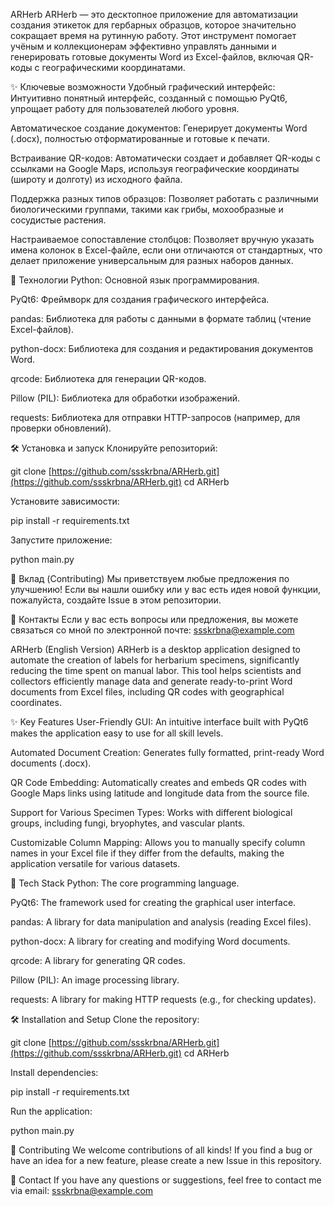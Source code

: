 ARHerb
ARHerb — это десктопное приложение для автоматизации создания этикеток для гербарных образцов, которое значительно сокращает время на рутинную работу. Этот инструмент помогает учёным и коллекционерам эффективно управлять данными и генерировать готовые документы Word из Excel-файлов, включая QR-коды с географическими координатами.

✨ Ключевые возможности
Удобный графический интерфейс: Интуитивно понятный интерфейс, созданный с помощью PyQt6, упрощает работу для пользователей любого уровня.

Автоматическое создание документов: Генерирует документы Word (.docx), полностью отформатированные и готовые к печати.

Встраивание QR-кодов: Автоматически создает и добавляет QR-коды с ссылками на Google Maps, используя географические координаты (широту и долготу) из исходного файла.

Поддержка разных типов образцов: Позволяет работать с различными биологическими группами, такими как грибы, мохообразные и сосудистые растения.

Настраиваемое сопоставление столбцов: Позволяет вручную указать имена колонок в Excel-файле, если они отличаются от стандартных, что делает приложение универсальным для разных наборов данных.

🚀 Технологии
Python: Основной язык программирования.

PyQt6: Фреймворк для создания графического интерфейса.

pandas: Библиотека для работы с данными в формате таблиц (чтение Excel-файлов).

python-docx: Библиотека для создания и редактирования документов Word.

qrcode: Библиотека для генерации QR-кодов.

Pillow (PIL): Библиотека для обработки изображений.

requests: Библиотека для отправки HTTP-запросов (например, для проверки обновлений).

🛠️ Установка и запуск
Клонируйте репозиторий:

git clone [https://github.com/ssskrbna/ARHerb.git](https://github.com/ssskrbna/ARHerb.git)
cd ARHerb

Установите зависимости:

pip install -r requirements.txt

Запустите приложение:

python main.py

🤝 Вклад (Contributing)
Мы приветствуем любые предложения по улучшению! Если вы нашли ошибку или у вас есть идея новой функции, пожалуйста, создайте Issue в этом репозитории.

📧 Контакты
Если у вас есть вопросы или предложения, вы можете связаться со мной по электронной почте: ssskrbna@example.com

ARHerb (English Version)
ARHerb is a desktop application designed to automate the creation of labels for herbarium specimens, significantly reducing the time spent on manual labor. This tool helps scientists and collectors efficiently manage data and generate ready-to-print Word documents from Excel files, including QR codes with geographical coordinates.

✨ Key Features
User-Friendly GUI: An intuitive interface built with PyQt6 makes the application easy to use for all skill levels.

Automated Document Creation: Generates fully formatted, print-ready Word documents (.docx).

QR Code Embedding: Automatically creates and embeds QR codes with Google Maps links using latitude and longitude data from the source file.

Support for Various Specimen Types: Works with different biological groups, including fungi, bryophytes, and vascular plants.

Customizable Column Mapping: Allows you to manually specify column names in your Excel file if they differ from the defaults, making the application versatile for various datasets.

🚀 Tech Stack
Python: The core programming language.

PyQt6: The framework used for creating the graphical user interface.

pandas: A library for data manipulation and analysis (reading Excel files).

python-docx: A library for creating and modifying Word documents.

qrcode: A library for generating QR codes.

Pillow (PIL): An image processing library.

requests: A library for making HTTP requests (e.g., for checking updates).

🛠️ Installation and Setup
Clone the repository:

git clone [https://github.com/ssskrbna/ARHerb.git](https://github.com/ssskrbna/ARHerb.git)
cd ARHerb

Install dependencies:

pip install -r requirements.txt

Run the application:

python main.py

🤝 Contributing
We welcome contributions of all kinds! If you find a bug or have an idea for a new feature, please create a new Issue in this repository.

📧 Contact
If you have any questions or suggestions, feel free to contact me via email: ssskrbna@example.com

